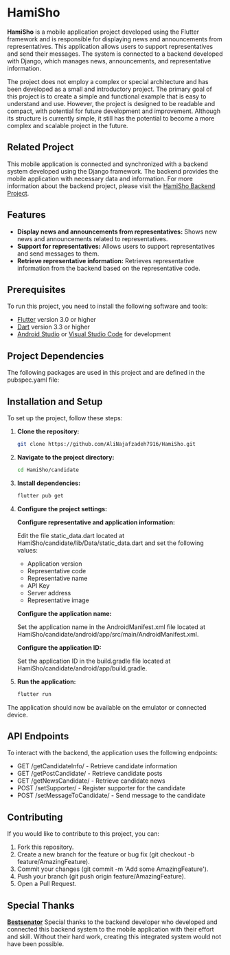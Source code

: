 # HamiSho

**HamiSho** is a mobile application project developed using the Flutter framework and is responsible for displaying news and announcements from representatives. This application allows users to support representatives and send their messages. The system is connected to a backend developed with Django, which manages news, announcements, and representative information.

The project does not employ a complex or special architecture and has been developed as a small and introductory project. The primary goal of this project is to create a simple and functional example that is easy to understand and use. However, the project is designed to be readable and compact, with potential for future development and improvement. Although its structure is currently simple, it still has the potential to become a more complex and scalable project in the future.

## Related Project

This mobile application is connected and synchronized with a backend system developed using the Django framework. The backend provides the mobile application with necessary data and information. For more information about the backend project, please visit the [HamiSho Backend Project](https://github.com/Bestsenator/HamiSho).

## Features

- **Display news and announcements from representatives:** Shows new news and announcements related to representatives.
- **Support for representatives:** Allows users to support representatives and send messages to them.
- **Retrieve representative information:** Retrieves representative information from the backend based on the representative code.

## Prerequisites

To run this project, you need to install the following software and tools:

- [Flutter](https://flutter.dev/docs/get-started/install) version 3.0 or higher
- [Dart](https://dart.dev/get-dart) version 3.3 or higher
- [Android Studio](https://developer.android.com/studio) or [Visual Studio Code](https://code.visualstudio.com/) for development

## Project Dependencies

The following packages are used in this project and are defined in the pubspec.yaml file:

## Installation and Setup

To set up the project, follow these steps:

1. **Clone the repository:**

   ```bash
   git clone https://github.com/AliNajafzadeh7916/HamiSho.git
   ```

2. **Navigate to the project directory:**

   ```bash
   cd HamiSho/candidate
   ```

3. **Install dependencies:**

   ```bash
   flutter pub get
   ```

4. **Configure the project settings:**

   **Configure representative and application information:**

   Edit the file static_data.dart located at HamiSho/candidate/lib/Data/static_data.dart and set the following values:

   - Application version
   - Representative code
   - Representative name
   - API Key
   - Server address
   - Representative image

   **Configure the application name:**

   Set the application name in the AndroidManifest.xml file located at HamiSho/candidate/android/app/src/main/AndroidManifest.xml.

   **Configure the application ID:**

   Set the application ID in the build.gradle file located at HamiSho/candidate/android/app/build.gradle.

5. **Run the application:**
   ```bash
   flutter run
   ```

The application should now be available on the emulator or connected device.

## API Endpoints

To interact with the backend, the application uses the following endpoints:

- GET /getCandidateInfo/ - Retrieve candidate information
- GET /getPostCandidate/ - Retrieve candidate posts
- GET /getNewsCandidate/ - Retrieve candidate news
- POST /setSupporter/ - Register supporter for the candidate
- POST /setMessageToCandidate/ - Send message to the candidate

## Contributing

If you would like to contribute to this project, you can:

1. Fork this repository.
2. Create a new branch for the feature or bug fix (git checkout -b feature/AmazingFeature).
3. Commit your changes (git commit -m 'Add some AmazingFeature').
4. Push your branch (git push origin feature/AmazingFeature).
5. Open a Pull Request.

## Special Thanks

[**Bestsenator**](https://github.com/Bestsenator)
Special thanks to the backend developer who developed and connected this backend system to the mobile application with their effort and skill. Without their hard work, creating this integrated system would not have been possible.
